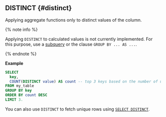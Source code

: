 
## DISTINCT {#distinct}

Applying aggregate functions only to distinct values of the column.

{% note info %}

Applying `DISTINCT` to calculated values is not currently implemented. For this purpose, use a [subquery](../../select.md#from) or the clause `GROUP BY ... AS ...`.

{% endnote %}

**Example**

```sql
SELECT
  key,
  COUNT(DISTINCT value) AS count -- top 3 keys based on the number of unique values
FROM my_table
GROUP BY key
ORDER BY count DESC
LIMIT 3.
```

You can also use `DISTINCT` to fetch unique rows using [`SELECT DISTINCT`](../../select.md#distinct).

